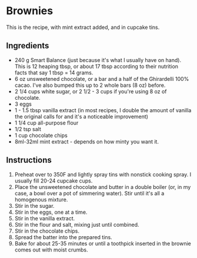 # Brownies

This is the recipe, with mint extract added, and in cupcake tins.

## Ingredients

* 240 g Smart Balance (just because it's what I usually have on hand). This is 12 heaping tbsp, or about 17 tbsp according to their nutrition facts that say 1 tbsp = 14 grams.
* 6 oz unsweetened chocolate, or a bar and a half of the Ghirardelli 100% cacao. I've also bumped this up to 2 whole bars (8 oz) before.
* 2 1/4 cups white sugar, or 2 1/2 - 3 cups if you're using 8 oz of chocolate.
* 3 eggs
* 1 - 1.5 tbsp vanilla extract (in most recipes, I double the amount of vanilla the original calls for and it's a noticeable improvement)
* 1 1/4 cup all-purpose flour
* 1/2 tsp salt
* 1 cup chocolate chips
* 8ml-32ml mint extract - depends on how minty you want it.

## Instructions

1. Preheat over to 350F and lightly spray tins with nonstick cooking spray. I usually fill 20-24 cupcake cups.
2. Place the unsweetened chocolate and butter in a double boiler (or, in my case, a bowl over a pot of simmering water). Stir until it's all a homogenous mixture.
3. Stir in the sugar. 
4. Stir in the eggs, one at a time.
5. Stir in the vanilla extract. 
6. Stir in the flour and salt, mixing just until combined. 
7. Stir in the chocolate chips. 
8. Spread the batter into the prepared tins.
9. Bake for about 25-35 minutes or until a toothpick inserted in the brownie comes out with moist crumbs.
